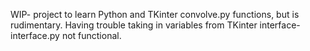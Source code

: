 WIP- project to learn Python and TKinter
convolve.py functions, but is rudimentary.
Having trouble taking in variables from TKinter interface- interface.py not functional.
